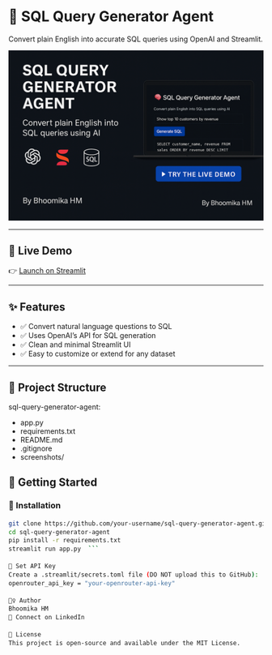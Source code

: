 # 🧠 SQL Query Generator Agent

Convert plain English into accurate SQL queries using OpenAI and Streamlit.

<p align="center">
  <img src="https://github.com/bhoomikahm-123/sql-query-generator-agent/blob/main/Thumbnail.png?raw=true" width="600" />
</p>

---

## 🔗 Live Demo
👉 [Launch on Streamlit](https://sql-query-generator-agent-ncws9qengywf8elipbugkq.streamlit.app/)

---

## ✨ Features

- ✅ Convert natural language questions to SQL
- ✅ Uses OpenAI’s API for SQL generation
- ✅ Clean and minimal Streamlit UI
- ✅ Easy to customize or extend for any dataset

---

## 📁 Project Structure

sql-query-generator-agent:
- app.py
- requirements.txt
- README.md
- .gitignore
- screenshots/

## 🚀 Getting Started

### 🔧 Installation

```bash
git clone https://github.com/your-username/sql-query-generator-agent.git
cd sql-query-generator-agent
pip install -r requirements.txt
streamlit run app.py  ```

🔐 Set API Key
Create a .streamlit/secrets.toml file (DO NOT upload this to GitHub):
openrouter_api_key = "your-openrouter-api-key"

🙋‍♀️ Author
Bhoomika HM
🔗 Connect on LinkedIn

📜 License
This project is open-source and available under the MIT License.
